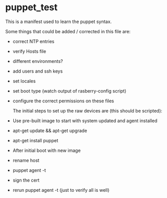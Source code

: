 # puppet_test

This is a manifest used to learn the puppet syntax.

Some things that could be added / corrected in this file are:

-   correct NTP entries
-   verify Hosts file
-   different environments?
-   add users and ssh keys
-   set locales
-   set boot type (watch output of rasberry-config script)
-   configure the correct permissions on these files

    The initial steps to set up the raw devices are (this should be scripted):

-   Use pre-built image to start with system updated and agent installed
-   apt-get update && apt-get upgrade
-   apt-get install puppet

-   After initial boot with new image
-   rename host
-   puppet agent -t
-   sign the cert
-   rerun puppet agent -t (just to verify all is well)

